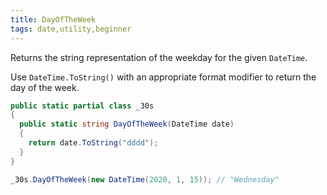 ```yaml
---
title: DayOfTheWeek
tags: date,utility,beginner
---
```


Returns the string representation of the weekday for the given `DateTime`.

Use `DateTime.ToString()` with an appropriate format modifier to return the day of the week.

```csharp
public static partial class _30s 
{
  public static string DayOfTheWeek(DateTime date) 
  {
    return date.ToString("dddd");  
  }
}
```

```csharp
_30s.DayOfTheWeek(new DateTime(2020, 1, 15)); // "Wednesday"
```
